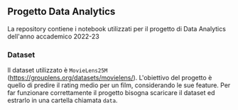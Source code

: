## Progetto Data Analytics
La repository contiene i notebook utilizzati per il progetto di Data Analytics dell'anno accademico 2022-23

### Dataset
Il dataset utilizzato è `MovieLens25M` (https://grouplens.org/datasets/movielens/). L'obiettivo del progetto è quello di predire il rating medio per un film, considerando le sue feature. Per far funzionare correttamente il progetto bisogna scaricare il dataset ed estrarlo in una cartella chiamata `data`.
